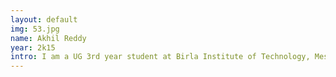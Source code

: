 ```yaml
---
layout: default
img: 53.jpg
name: Akhil Reddy
year: 2k15
intro: I am a UG 3rd year student at Birla Institute of Technology, Mesra.
---
```

